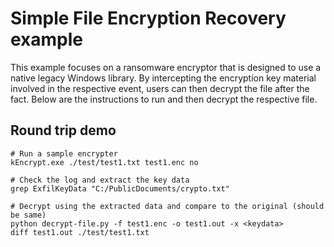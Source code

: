 # Simple File Encryption Recovery example
This example focuses on a ransomware encryptor that is designed to use a native legacy Windows library. By intercepting the encryption key material involved in the respective event, users can then decrypt the file after the fact. Below are the instructions to run and then decrypt the respective file.

Round trip demo
---------------
```
# Run a sample encrypter
kEncrypt.exe ./test/test1.txt test1.enc no

# Check the log and extract the key data
grep ExfilKeyData "C:/PublicDocuments/crypto.txt"

# Decrypt using the extracted data and compare to the original (should be same)
python decrypt-file.py -f test1.enc -o test1.out -x <keydata>
diff test1.out ./test/test1.txt
```
